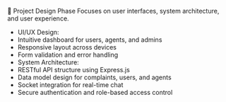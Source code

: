 🧩 Project Design Phase
Focuses on user interfaces, system architecture, and user experience.
- UI/UX Design:
- Intuitive dashboard for users, agents, and admins
- Responsive layout across devices
- Form validation and error handling
- System Architecture:
- RESTful API structure using Express.js
- Data model design for complaints, users, and agents
- Socket integration for real-time chat
- Secure authentication and role-based access control


